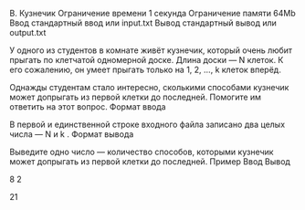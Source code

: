 
B. Кузнечик
Ограничение времени 	1 секунда
Ограничение памяти 	64Mb
Ввод 	стандартный ввод или input.txt
Вывод 	стандартный вывод или output.txt

У одного из студентов в комнате живёт кузнечик, который очень любит прыгать по клетчатой одномерной доске. Длина доски — N клеток. К его сожалению, он умеет прыгать только на 1, 2, …, k клеток вперёд.

Однажды студентам стало интересно, сколькими способами кузнечик может допрыгать из первой клетки до последней. Помогите им ответить на этот вопрос.
Формат ввода

В первой и единственной строке входного файла записано два целых числа — N и k .
Формат вывода

Выведите одно число — количество способов, которыми кузнечик может допрыгать из первой клетки до последней.
Пример
Ввод
Вывод

8 2

	

21
